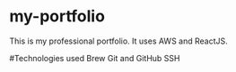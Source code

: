 # my-portfolio
This is my professional portfolio. It uses AWS and ReactJS.

#Technologies used
Brew
Git and GitHub
SSH
